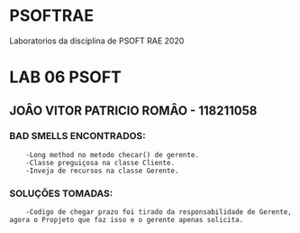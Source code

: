 # PSOFTRAE
Laboratorios da disciplina de PSOFT RAE 2020


# LAB 06 PSOFT
## JOÂO VITOR PATRICIO ROMÂO - 118211058


### BAD SMELLS ENCONTRADOS:

		-Long method no metodo checar() de gerente.
		-Classe preguiçosa na classe Cliente.
		-Inveja de recursos na classe Gerente.

### SOLUÇÕES TOMADAS:

		-Codigo de chegar prazo foi tirado da responsabilidade de Gerente, agora o Propjeto que faz isso e o gerente apenas solicita.
